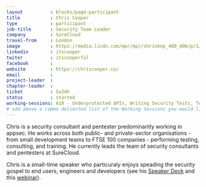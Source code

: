 ```yaml
---
layout          : blocks/page-participant
title           : Chris Cooper
type            : participant
job-title       : Security Team Leader
company         : SureCloud
travel-from     : London
image           : https://media.licdn.com/mpr/mpr/shrinknp_400_400/p/3/000/0c6/0ee/256e78f.jpg
linkedin        : itscooper
twiter          : itscooperful
facebook        :
website         : https://chriscooper.co/
email           :
project-leader  :
chapter-leader  :
ticket          : 5x24h
status          : started
working-sessions: A10 - Underprotected APIs, Writing Security Tests, Testing Guide v5, Creating AppSec Talent (next 100k professionals), Recruiting AppSec Talent, Teaching Attacker perspective to Developers, Security Labels, Integrating Security into a Sales Channel, Define Agile Security Practices, JIRA Risk Workflow
# add above a comma delimited list of the Working Sessions you would like to attend (use the session's title)
---
```


Chris is a security consultant and pentester predominantly working in appsec. He works across both public- and private-sector organisations - from small development teams to FTSE 100 companies - performing testing, consulting, and training. He currently leads the team of security consultants and pentesters at SureCloud.

Chris is a small-time speaker who particuraly enjoys speading the security gospel to end users, engineers and developers (see his [Speaker Deck](https://speakerdeck.com/itscooper) and this [webinar](https://www.brighttalk.com/webcast/13155/218743)).
